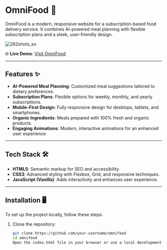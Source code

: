 # OmniFood 🍴  

OmniFood is a modern, responsive website for a subscription-based food delivery service. It combines AI-powered meal planning with flexible subscription plans and a sleek, user-friendly design.  

![262shots_so](https://github.com/user-attachments/assets/7cb810cf-67fc-4c58-b561-add5e1938f3a)  

🌐 **Live Demo**: [Visit OmniFood](https://omni-food-xi.vercel.app/)  

---

## Features ✨  
- **AI-Powered Meal Planning**: Customized meal suggestions tailored to dietary preferences.  
- **Subscription Plans**: Flexible options for weekly, monthly, and yearly subscriptions.  
- **Mobile-First Design**: Fully responsive design for desktops, tablets, and smartphones.  
- **Organic Ingredients**: Meals prepared with 100% fresh and organic products.  
- **Engaging Animations**: Modern, interactive animations for an enhanced user experience.  

---

## Tech Stack 🛠️  
- **HTML5**: Semantic markup for SEO and accessibility.  
- **CSS3**: Advanced styling with Flexbox, Grid, and responsive techniques.  
- **JavaScript (Vanilla)**: Adds interactivity and enhances user experience.  

---

## Installation 🖥️  

To set up the project locally, follow these steps:  

1. Clone the repository:  
   ```bash  
   git clone https://github.com/your-username/omnifood
   cd omnifood
   Open the index.html file in your browser or use a local development server.
